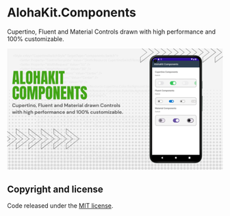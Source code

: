 # AlohaKit.Components

Cupertino, Fluent and Material Controls drawn with high performance and 100% customizable.

![AlohaKit.Components](https://raw.githubusercontent.com/jsuarezruiz/AlohaKit.Components/main/images/alohakit-components-promo.png)


## Copyright and license

Code released under the [MIT license](https://opensource.org/licenses/MIT).